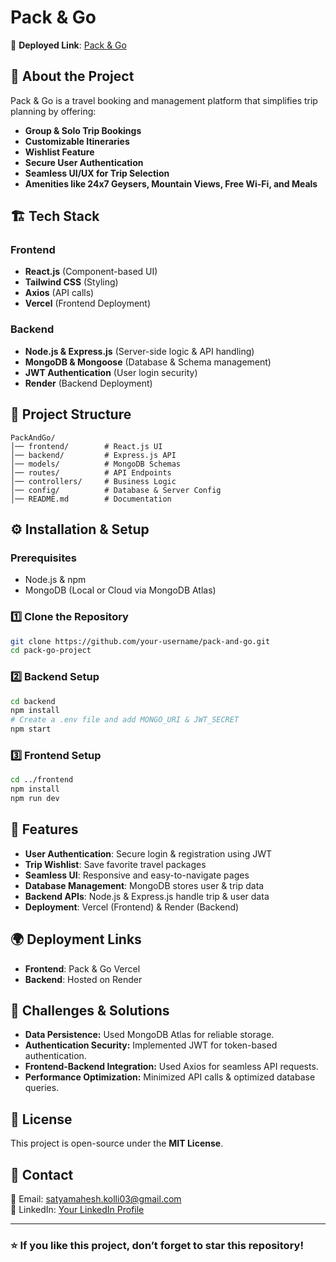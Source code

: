 # Pack & Go

🔗 **Deployed Link**: [Pack & Go](https://packngo.vercel.app)


## 🚀 About the Project
Pack & Go is a travel booking and management platform that simplifies trip planning by offering:
- **Group & Solo Trip Bookings**
- **Customizable Itineraries**
- **Wishlist Feature**
- **Secure User Authentication**
- **Seamless UI/UX for Trip Selection**
- **Amenities like 24x7 Geysers, Mountain Views, Free Wi-Fi, and Meals**

## 🏗️ Tech Stack
### **Frontend**
- **React.js** (Component-based UI)
- **Tailwind CSS** (Styling)
- **Axios** (API calls)
- **Vercel** (Frontend Deployment)

### **Backend**
- **Node.js & Express.js** (Server-side logic & API handling)
- **MongoDB & Mongoose** (Database & Schema management)
- **JWT Authentication** (User login security)
- **Render** (Backend Deployment)

## 📂 Project Structure
```
PackAndGo/
│── frontend/        # React.js UI
│── backend/         # Express.js API
│── models/          # MongoDB Schemas
│── routes/          # API Endpoints
│── controllers/     # Business Logic
│── config/          # Database & Server Config
│── README.md        # Documentation
```

## ⚙️ Installation & Setup
### **Prerequisites**
- Node.js & npm
- MongoDB (Local or Cloud via MongoDB Atlas)

### **1️⃣ Clone the Repository**
```sh
git clone https://github.com/your-username/pack-and-go.git
cd pack-go-project
```

### **2️⃣ Backend Setup**
```sh
cd backend
npm install
# Create a .env file and add MONGO_URI & JWT_SECRET
npm start
```

### **3️⃣ Frontend Setup**
```sh
cd ../frontend
npm install
npm run dev
```

## 🚀 Features
- **User Authentication**: Secure login & registration using JWT
- **Trip Wishlist**: Save favorite travel packages
- **Seamless UI**: Responsive and easy-to-navigate pages
- **Database Management**: MongoDB stores user & trip data
- **Backend APIs**: Node.js & Express.js handle trip & user data
- **Deployment**: Vercel (Frontend) & Render (Backend)

## 🌍 Deployment Links
- **Frontend**: Pack & Go Vercel
- **Backend**: Hosted on Render

## 📌 Challenges & Solutions
- **Data Persistence:** Used MongoDB Atlas for reliable storage.
- **Authentication Security:** Implemented JWT for token-based authentication.
- **Frontend-Backend Integration:** Used Axios for seamless API requests.
- **Performance Optimization:** Minimized API calls & optimized database queries.

## 📜 License
This project is open-source under the **MIT License**.

## 📩 Contact
📧 Email: satyamahesh.kolli03@gmail.com  
🔗 LinkedIn: [Your LinkedIn Profile](https://linkedin.com/in/satymaheshkolli)  

---

### ⭐ If you like this project, don’t forget to **star** this repository!
